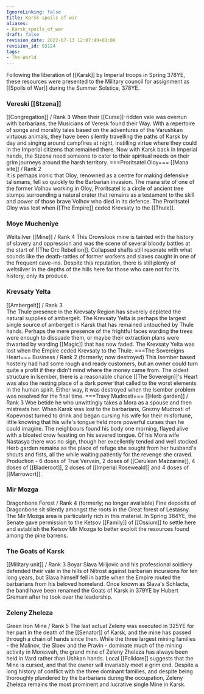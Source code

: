 ```yaml
---
IgnoreLinking: false
Title: Karsk spoils of war
aliases:
- Karsk_spoils_of_war
draft: false
revision_date: 2022-07-13 12:07:49+00:00
revision_id: 93124
tags:
- The-World
---
```


Following the liberation of [[Karsk]] by Imperial troops in Spring 378YE, these resources were presented to the Military council for assignment as [[Spoils of War]] during the Summer Solstice, 378YE.
### Vereski [[Stzena]]
[[Congregation]] / Rank 3
When their [[Curse]]-ridden vale was overrun with barbarians, the Musicians of Veresk found their Way. With a repertoire of songs and morality tales based on the adventures of the Varushkan virtuous animals, they have been silently travelling the paths of Karsk by day and singing around campfires at night, instilling virtue where they could in the Imperial citizens that remained there. Now with Karsk back in Imperial hands, the Stzena need someone to cater to their spiritual needs on their grim journeys around the harsh territory.
===Proritsatel Oloy=== 
[[Mana site]] / Rank 2  
It is perhaps ironic that Oloy, renowned as a centre for making defensive talismans, fell so quickly to the Barbarian invasion. The mana site of one of the former Volhov working in Oloy, Proritsatel is a circle of ancient tree stumps surrounding a natural crater that remains as a testament to the skill and power of those brave Volhov who died in its defence. The Proritsatel Oloy was lost when [[The Empire]] ceded Krevsaty to the [[Thule]].
### Moye Mucheniye
Weltsilver [[Mine]] / Rank 4
This Crowslook mine is tainted with the history of slavery and oppression and was the scene of several bloody battles at the start of [[The Orc Rebellion]]. Collapsed shafts still resonate with what sounds like the death-rattles of former workers and slaves caught in one of the frequent cave-ins. Despite this reputation, there is still plenty of weltsilver in the depths of the hills here for those who care not for its history, only its produce.
### Krevsaty Yelta
[[Ambergelt]] / Rank 3  
The Thule presence in the Krevsaty Region has severely depleted the natural supplies of ambergelt. The Krevsaty Yelta is perhaps the largest single source of ambergelt in Karsk that has remained untouched by Thule hands. Perhaps the mere presence of the frightful faces warding the trees were enough to dissuade them, or maybe their extraction plans were thwarted by warding [[Magic]] that has now faded. The Krevsaty Yelta was lost when the Empire ceded Krevsaty to the Thule.
===The Sovereigns Heart=== 
Business / Rank 2  (formerly; now destroyed)
This Isember based hostelry had had some rough and ready customers, but an owner could turn quite a profit if they didn't mind where the money came from. The oldest structure in Isember, there is a reasonable chance [[The Sovereign]]'s Heart was also the resting place of a dark power that called to the worst elements in the human spirit. Either way, it was destroyed when the Isember problem was resolved for the final time.
===Travy Mudrosti=== 
[[Herb garden]] / Rank 3
Woe betide he who unwittingly takes a Mora as a spouse and then mistreats her. When Karsk was lost to the barbarians, Grezny Mudrosti of Kopevnost turned to drink and began cursing his wife for their misfortune, little knowing that his wife's tongue held more powerful curses than he could imagine. The neighbours found his body one morning, flayed alive with a bloated crow feasting on his severed tongue. Of his Mora wife Nastasya there was no sign, though her excellently tended and well stocked Herb garden remains as the place of refuge she sought from her husband's shouts and fists, all the while waiting patiently for the revenge she craved.
Production - 6 doses of True Vervain, 2 doses of [[Cerulean Mazzarine]], 4 doses of [[Bladeroot]], 2 doses of [[Imperial Roseweald]] and 4 doses of [[Marrowort]].
### Mir Mozga
Dragonbone Forest / Rank 4 (formerly; no longer available)
Fine deposits of Dragonbone sit silently amongst the roots in the Great forest of Lestasny. The Mir Mozga area is particularly rich in this material. In Spring 384YE, the Senate gave permission to the Ketsov [[Family]] of [[Ossium]] to settle here and establish the Ketsov Mir Mozga to better exploit the resources found among the pine barrens.
### The Goats of Karsk
[[Military unit]] / Rank 3
Boyar Slava Milijovic and his professional soldiery defended their vale in the hills of Nitrost against barbarian incursions for ten long years, but Slava himself fell in battle when the Empire routed the barbarians from his beloved homeland. Once known as Slava's Schlacta, the band have been renamed the Goats of Karsk in 379YE by Hubert Gremani after he took over the leadership.
### Zeleny Zheleza
Green Iron Mine / Rank 5
The last actual Zeleny was executed in 325YE for her part in the death of the [[Senator]] of Karsk, and the mine has passed through a chain of hands since then. While the three largest mining families - the Malinov, the Sloev and the Pravin - dominate much of the mining activity in Moresvah, the grand mine of Zeleny Zheleza has always been held in Vard rather than Ushkan hands. Local [[Folklore]] suggests that the Mine is cursed, and that the owner will invariably meet a grim end. Despite a long history of conflict with the three dominant families, and despite being thoroughly plundered by the barbarians during the occupation, Zeleny Zheleza remains the most prominent and lucrative single Mine in Karsk.